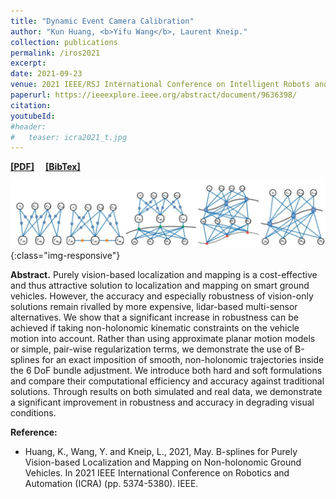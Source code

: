 ```yaml
---
title: "Dynamic Event Camera Calibration"
author: "Kun Huang, <b>Yifu Wang</b>, Laurent Kneip."
collection: publications
permalink: /iros2021
excerpt: 
date: 2021-09-23
venue: 2021 IEEE/RSJ International Conference on Intelligent Robots and Systems (IROS)
paperurl: https://ieeexplore.ieee.org/abstract/document/9636398/
citation: 
youtubeId: 
#header:
#   teaser: icra2021_t.jpg
---
```


<a href="https://1fwang.github.io/files/icra2021.pdf" target="_blank"><b>[PDF]</b></a>&emsp;
<a href="https://1fwang.github.io/files/huang2021b.txt" target="_blank"><b>[BibTex]</b></a>

![firenet_banner](/images/icra2021.jpg){:class="img-responsive"}

<b>Abstract.</b> 
Purely vision-based localization and mapping is a cost-effective and thus attractive solution to localization and mapping on smart ground vehicles. However, the accuracy and especially robustness of vision-only solutions remain rivalled by more expensive, lidar-based multi-sensor alternatives. We show that a significant increase in robustness can be achieved if taking non-holonomic kinematic constraints on the vehicle motion into account. Rather than using approximate planar motion models or simple, pair-wise regularization terms, we demonstrate the use of B-splines for an exact imposition of smooth, non-holonomic trajectories inside the 6 DoF bundle adjustment. We introduce both hard and soft formulations and compare their computational efficiency and accuracy against traditional solutions. Through results on both simulated and real data, we demonstrate a significant improvement in robustness and accuracy in degrading visual conditions.

<b>Reference:</b>
* Huang, K., Wang, Y. and Kneip, L., 2021, May. B-splines for Purely Vision-based Localization and Mapping on Non-holonomic Ground Vehicles. In 2021 IEEE International Conference on Robotics and Automation (ICRA) (pp. 5374-5380). IEEE.

